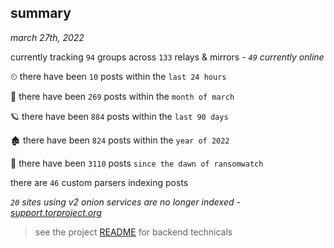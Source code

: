 
## summary
_march 27th, 2022_

currently tracking `94` groups across `133` relays & mirrors - _`49` currently online_

⏲ there have been `10` posts within the `last 24 hours`

🦈 there have been `269` posts within the `month of march`

🪐 there have been `884` posts within the `last 90 days`

🏚 there have been `824` posts within the `year of 2022`

🦕 there have been `3110` posts `since the dawn of ransomwatch`

there are `46` custom parsers indexing posts

_`20` sites using v2 onion services are no longer indexed - [support.torproject.org](https://support.torproject.org/onionservices/v2-deprecation/)_

> see the project [README](https://github.com/thetanz/ransomwatch#ransomwatch--) for backend technicals
